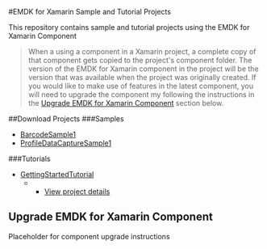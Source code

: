 #EMDK for Xamarin Sample and Tutorial Projects

This repository contains sample and tutorial projects using the EMDK for Xamarin Component

> When a using a component in a Xamarin project, a complete copy of that component gets copied to the project's component folder. The version of the EMDK for Xamarin component in the project will be the version that was available when the project was originally created. If you would like to make use of features in the latest component, you will need to upgrade the component my following the instructions in the [Upgrade EMDK for Xamarin Component](https://github.com/EMDK/xamarin-samples/tree/master#upgrade-emdk-for-xamarin-component) section below. 

##Download Projects
###Samples

* [BarcodeSample1]()
* [ProfileDataCaptureSample1]()

###Tutorials

* [GettingStartedTutorial](https://github.com/EMDK/xamarin-samples/archive/GettingStartedTutorial.zip)
	* - [View project details](https://github.com/EMDK/xamarin-samples/tree/GettingStartedTutorial)





## Upgrade EMDK for Xamarin Component
Placeholder for component upgrade instructions




<!--![img](images/change_branch.png)-->


